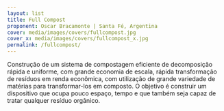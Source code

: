 ```yaml
---
layout: list
title: Full Compost 
proponent: Oscar Bracamonte | Santa Fé, Argentina
cover: media/images/covers/fullcompost.jpg
cover_x: media/images/covers/fullcompost_x.jpg
permalink: /fullcompost/
---
```

Construção de um sistema de compostagem eficiente de decomposição rápida e uniforme, com grande economia de escala, rápida transformação de resíduos em renda econômica, com utilização de grande variedade de matérias para transformar-los em composto. O objetivo é construir um dispositivo que ocupa pouco espaço, tempo e que também seja capaz de tratar qualquer resíduo orgânico.
